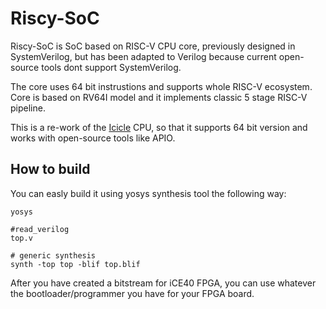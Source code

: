 # Riscy-SoC
Riscy-SoC is SoC based on RISC-V CPU core, previously designed in SystemVerilog, but has been adapted to Verilog because current open-source tools dont support SystemVerilog.

The core uses 64 bit instrustions and supports whole RISC-V ecosystem. Core is based on RV64I model and it implements classic 5 stage RISC-V pipeline.

This is a re-work of the [Icicle](https://github.com/grahamedgecombe/icicle) CPU, so that it supports 64 bit version and works with open-source tools like APIO.

## How to build


You can easly build it using yosys synthesis tool the following way:

```
yosys

#read_verilog
top.v

# generic synthesis
synth -top top -blif top.blif
```
After you have created a bitstream for iCE40 FPGA, you can use whatever the bootloader/programmer you have for your FPGA board.
